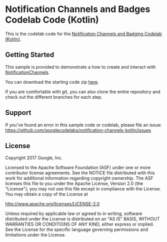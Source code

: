 # Notification Channels and Badges Codelab Code (Kotlin)

This is the codelab code for the [Notification Channels and Badging Codelab (Kotlin)](https://codelabs.developers.google.com/codelabs/notification-channels-kotlin/index.html).

## Getting Started

This sample is provided to demonstrate a how to create and interact with [NotificationChannels](https://developer.android.com/preview/features/notification-channels.html).

You can download the starting code zip [here](https://github.com/googlecodelabs/notification-channels-kotlin/archive/initial-code.zip).

If you are comfortable with git, you can also clone the entire repository and check out the different branches for each step.

## Support

If you've found an error in this sample code or codelab, please file an issue:
https://github.com/googlecodelabs/notification-channels-kotlin/issues

## License

Copyright 2017 Google, Inc.

Licensed to the Apache Software Foundation (ASF) under one or more contributor
license agreements.  See the NOTICE file distributed with this work for
additional information regarding copyright ownership.  The ASF licenses this
file to you under the Apache License, Version 2.0 (the "License"); you may not
use this file except in compliance with the License.  You may obtain a copy of
the License at

  http://www.apache.org/licenses/LICENSE-2.0

Unless required by applicable law or agreed to in writing, software
distributed under the License is distributed on an "AS IS" BASIS, WITHOUT
WARRANTIES OR CONDITIONS OF ANY KIND, either express or implied.  See the
License for the specific language governing permissions and limitations under
the License.